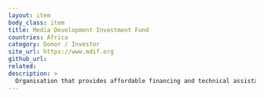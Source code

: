 ```yaml
---
layout: item
body_class: item
title: Media Development Investment Fund
countries: Africa
category: Donor / Investor
site_url: https://www.mdif.org
github_url: 
related: 
description: >
  Organisation that provides affordable financing and technical assistance to independent news and information businesses in challenging environments, helping them to become financially sustainable
---
```

